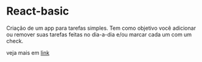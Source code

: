 # React-basic

Criação de um app para tarefas simples.
Tem como objetivo você adicionar ou remover suas tarefas feitas no dia-a-dia e/ou marcar cada um com um check.

veja mais em [link](my-tasksbrasil.surge.sh)

